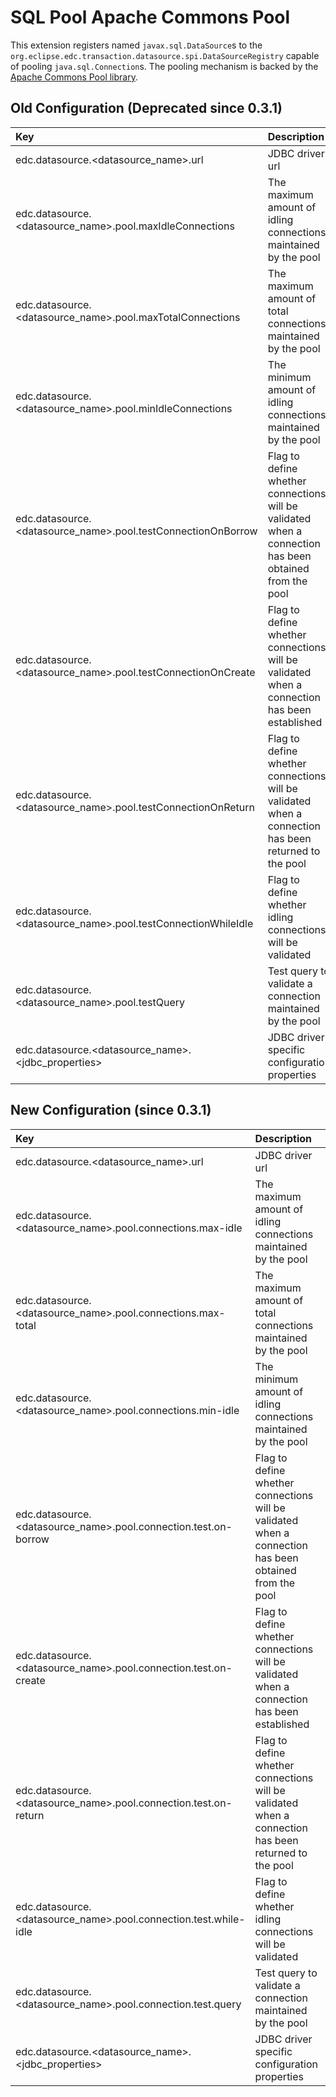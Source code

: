 # SQL Pool Apache Commons Pool

This extension registers named `javax.sql.DataSource`s to
the `org.eclipse.edc.transaction.datasource.spi.DataSourceRegistry`
capable of pooling `java.sql.Connection`s. The pooling mechanism is backed by
the [Apache Commons Pool library](https://commons.apache.org/proper/commons-pool/).

## Old Configuration (Deprecated since 0.3.1)

| Key                                                           | Description                                                                                            | Mandatory |
|:--------------------------------------------------------------|:-------------------------------------------------------------------------------------------------------|-----------|
| edc.datasource.<datasource_name>.url                          | JDBC driver url                                                                                        | X         |
| edc.datasource.<datasource_name>.pool.maxIdleConnections      | The maximum amount of idling connections maintained by the pool                                        |           |
| edc.datasource.<datasource_name>.pool.maxTotalConnections     | The maximum amount of total connections maintained by the pool                                         |           |
| edc.datasource.<datasource_name>.pool.minIdleConnections      | The minimum amount of idling connections maintained by the pool                                        |           |
| edc.datasource.<datasource_name>.pool.testConnectionOnBorrow  | Flag to define whether connections will be validated when a connection has been obtained from the pool |           |
| edc.datasource.<datasource_name>.pool.testConnectionOnCreate  | Flag to define whether connections will be validated when a connection has been established            |           |
| edc.datasource.<datasource_name>.pool.testConnectionOnReturn  | Flag to define whether connections will be validated when a connection has been returned to the pool   |           |
| edc.datasource.<datasource_name>.pool.testConnectionWhileIdle | Flag to define whether idling connections will be validated                                            |           |
| edc.datasource.<datasource_name>.pool.testQuery               | Test query to validate a connection maintained by the pool                                             |           |
| edc.datasource.<datasource_name>.<jdbc_properties>            | JDBC driver specific configuration properties                                                          |           |

## New Configuration (since 0.3.1)

| Key                                                              | Description                                                                                            | Mandatory |
|:-----------------------------------------------------------------|:-------------------------------------------------------------------------------------------------------|-----------|
| edc.datasource.<datasource_name>.url                             | JDBC driver url                                                                                        | X         |
| edc.datasource.<datasource_name>.pool.connections.max-idle       | The maximum amount of idling connections maintained by the pool                                        |           |
| edc.datasource.<datasource_name>.pool.connections.max-total      | The maximum amount of total connections maintained by the pool                                         |           |
| edc.datasource.<datasource_name>.pool.connections.min-idle       | The minimum amount of idling connections maintained by the pool                                        |           |
| edc.datasource.<datasource_name>.pool.connection.test.on-borrow  | Flag to define whether connections will be validated when a connection has been obtained from the pool |           |
| edc.datasource.<datasource_name>.pool.connection.test.on-create  | Flag to define whether connections will be validated when a connection has been established            |           |
| edc.datasource.<datasource_name>.pool.connection.test.on-return  | Flag to define whether connections will be validated when a connection has been returned to the pool   |           |
| edc.datasource.<datasource_name>.pool.connection.test.while-idle | Flag to define whether idling connections will be validated                                            |           |
| edc.datasource.<datasource_name>.pool.connection.test.query      | Test query to validate a connection maintained by the pool                                             |           |
| edc.datasource.<datasource_name>.<jdbc_properties>               | JDBC driver specific configuration properties                                                          |           |
